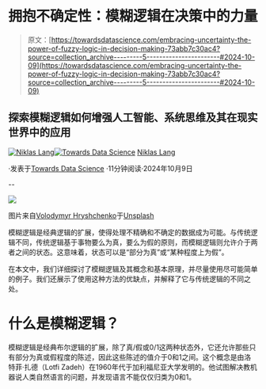 # 拥抱不确定性：模糊逻辑在决策中的力量

> 原文：[https://towardsdatascience.com/embracing-uncertainty-the-power-of-fuzzy-logic-in-decision-making-73abb7c30ac4?source=collection_archive---------5-----------------------#2024-10-09](https://towardsdatascience.com/embracing-uncertainty-the-power-of-fuzzy-logic-in-decision-making-73abb7c30ac4?source=collection_archive---------5-----------------------#2024-10-09)

## **探索模糊逻辑如何增强人工智能、系统思维及其在现实世界中的应用**

[](https://medium.com/@niklas_lang?source=post_page---byline--73abb7c30ac4--------------------------------)[![Niklas Lang](../Images/5fa71386db00d248438c588c5ae79c67.png)](https://medium.com/@niklas_lang?source=post_page---byline--73abb7c30ac4--------------------------------)[](https://towardsdatascience.com/?source=post_page---byline--73abb7c30ac4--------------------------------)[![Towards Data Science](../Images/a6ff2676ffcc0c7aad8aaf1d79379785.png)](https://towardsdatascience.com/?source=post_page---byline--73abb7c30ac4--------------------------------) [Niklas Lang](https://medium.com/@niklas_lang?source=post_page---byline--73abb7c30ac4--------------------------------)

·发表于[Towards Data Science](https://towardsdatascience.com/?source=post_page---byline--73abb7c30ac4--------------------------------) ·11分钟阅读·2024年10月9日

--

![](../Images/99fa5629b07f5fd17f87b87dd539e2eb.png)

图片来自[Volodymyr Hryshchenko](https://unsplash.com/@lunarts?utm_source=medium&utm_medium=referral)于[Unsplash](https://unsplash.com/?utm_source=medium&utm_medium=referral)

模糊逻辑是经典逻辑的扩展，使得处理不精确和不确定的数据成为可能。与传统逻辑不同，传统逻辑基于事物要么为真，要么为假的原则，而模糊逻辑则允许介于两者之间的状态。这意味着，状态可以是“部分为真”或“某种程度上为假”。

在本文中，我们详细探讨了模糊逻辑及其概念和基本原理，并尽量使用尽可能简单的例子。我们还展示了使用这种方法的优缺点，并解释了它与传统逻辑的不同之处。

# 什么是模糊逻辑？

模糊逻辑是经典布尔逻辑的扩展，除了真/假或0/1这两种状态外，它还允许那些只有部分为真或假程度的陈述，因此这些陈述的值介于0和1之间。这个概念是由洛特菲·扎德（Lotfi Zadeh）在1960年代于加利福尼亚大学发明的。他试图解决教机器说人类自然语言的问题，并发现语言不能仅仅归类为0和1。
